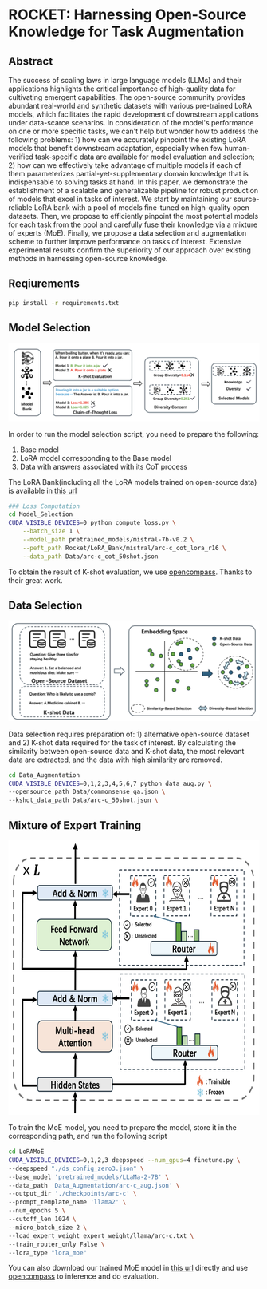 # ROCKET: Harnessing Open-Source Knowledge for Task Augmentation

## Abstract
The success of scaling laws in large language models (LLMs) and their applications highlights the critical importance of high-quality data for cultivating emergent capabilities. The open-source community provides abundant real-world and synthetic datasets with various pre-trained LoRA models, which facilitates the rapid development of downstream applications under data-scarce scenarios. In consideration of the model's performance on one or more specific tasks, we can't help but wonder how to address the following problems: 1) how can we accurately pinpoint the existing LoRA models that benefit downstream adaptation, especially when few human-verified task-specific data are available for model evaluation and selection;
2) how can we effectively take advantage of multiple models if each of them parameterizes partial-yet-supplementary domain knowledge that is indispensable to solving tasks at hand. In this paper, we demonstrate the establishment of a scalable and generalizable pipeline for robust production of models that excel in tasks of interest. We start by maintaining our source-reliable LoRA bank with a pool of models fine-tuned on high-quality open datasets. Then, we propose to efficiently pinpoint the most potential models for each task from the pool and carefully fuse their knowledge via a mixture of experts (MoE). Finally, we propose a data selection and augmentation scheme to further improve performance on tasks of interest. Extensive experimental results confirm the superiority of our approach over existing methods in harnessing open-source knowledge.

## Reqiurements

```bash
pip install -r requirements.txt
```

## Model Selection

![Alt text](Figs/Model_Selection.png)

In order to run the model selection script, you need to prepare the following:

1. Base model
2. LoRA model corresponding to the Base model
3. Data with answers associated with its CoT process

The LoRA Bank(including all the LoRA models trained on open-source data) is available in [this url](https://drive.google.com/file/d/1jueVxCyln5DL3tHP_d2UiOM7wMMHJxn-/view?usp=sharing)

```bash
### Loss Computation
cd Model_Selection
CUDA_VISIBLE_DEVICES=0 python compute_loss.py \
    --batch_size 1 \
    --model_path pretrained_models/mistral-7b-v0.2 \
    --peft_path Rocket/LoRA_Bank/mistral/arc-c_cot_lora_r16 \
    --data_path Data/arc-c_cot_50shot.json 
```

To obtain the result of K-shot evaluation, we use [opencompass](https://github.com/open-compass/opencompass). Thanks to their great work.


## Data Selection
![Alt text](Figs/Data_Selection.png)

Data selection requires preparation of: 1) alternative open-source dataset and 2) K-shot data required for the task of interest. By calculating the similarity between open-source data and K-shot data, the most relevant data are extracted, and the data with high similarity are removed.

```bash
cd Data_Augmentation
CUDA_VISIBLE_DEVICES=0,1,2,3,4,5,6,7 python data_aug.py \
--opensource_path Data/commonsense_qa.json \
--kshot_data_path Data/arc-c_50shot.json \
```

## Mixture of Expert Training 
<img src="Figs/MoE.png" width="700" height="550">

To train the MoE model, you need to prepare the model, store it in the corresponding path, and run the following script

```bash
cd LoRAMoE
CUDA_VISIBLE_DEVICES=0,1,2,3 deepspeed --num_gpus=4 finetune.py \
--deepspeed "./ds_config_zero3.json" \
--base_model 'pretrained_models/LLaMa-2-7B' \
--data_path 'Data_Augmentation/arc-c_aug.json' \
--output_dir './checkpoints/arc-c' \
--prompt_template_name 'llama2' \
--num_epochs 5 \
--cutoff_len 1024 \
--micro_batch_size 2 \
--load_expert_weight expert_weight/llama/arc-c.txt \
--train_router_only False \
--lora_type "lora_moe"
```

You can also download our trained MoE model in [this url](https://drive.google.com/file/d/1jueVxCyln5DL3tHP_d2UiOM7wMMHJxn-/view?usp=sharing) directly and use [opencompass](https://github.com/open-compass/opencompass) to inference and do evaluation.